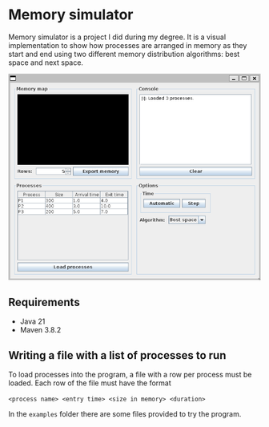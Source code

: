 # Memory simulator

Memory simulator is a project I did during my degree. It is a visual implementation to show how processes are arranged in memory as they start and end using two different memory distribution algorithms: best space and next space.

![run example](showcase.gif)

## Requirements

- Java 21
- Maven 3.8.2

## Writing a file with a list of processes to run
To load processes into the program, a file with a row per process must be loaded. Each row of the file must have the format

`<process name> <entry time> <size in memory> <duration>`

In the `examples` folder there are some files provided to try the program.
